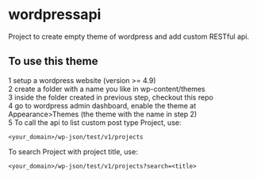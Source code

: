 # wordpressapi

Project to create empty theme of wordpress and add custom RESTful api.

## To use this theme
1 setup a wordpress website (version >= 4.9)  
2 create a folder with a name you like in wp-content/themes  
3 inside the folder created in previous step, checkout this repo  
4 go to wordpress admin dashboard, enable the theme at Appearance>Themes (the theme with the name in step 2)  
5 To call the api to list custom post type Project, use:  

```
<your_domain>/wp-json/test/v1/projects
```
  To search Project with project title, use:

```
<your_domain>/wp-json/test/v1/projects?search=<title>
```
